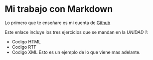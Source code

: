 # **Mi trabajo con Markdown**

Lo primero que te enseñare es mi cuenta de [Github](https://github.com/alastor28/trabajos-Juan-Jose)

Este enlace incluye los tres ejercicios que se mandan en la _UNIDAD 1_:
* Codigo HTML
* Codigo RTF
* Codigo XML
Esto es un ejemplo de lo que viene mas adelante.


